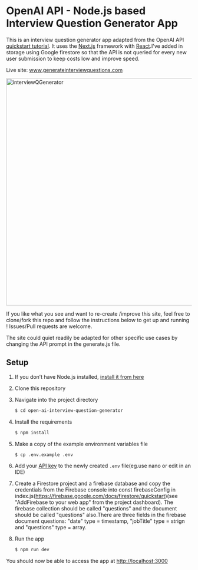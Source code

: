 # OpenAI API - Node.js based Interview Question Generator App

This is an interview question generator app adapted from the OpenAI API [quickstart tutorial](https://beta.openai.com/docs/quickstart). It uses the [Next.js](https://nextjs.org/) framework with [React](https://reactjs.org/).I've added in storage using Google firestore so that the API is not queried for every new user submission to keep costs low and improve speed.

Live site: www.generateinterviewquestions.com

<img width="616" alt="interviewQGenerator" src="https://user-images.githubusercontent.com/90865869/226148907-69374f14-a99c-480e-a137-697bceb14d0b.png">

If you like what you see and want to re-create /improve this site, feel free to clone/fork this repo and follow the instructions below to get up and running ! Issues/Pull requests are welcome.

The site could quiet readily be adapted for other specific use cases by changing the API prompt in the generate.js file.

## Setup

1. If you don’t have Node.js installed, [install it from here](https://nodejs.org/en/)

2. Clone this repository

3. Navigate into the project directory

   ```bash
   $ cd open-ai-interview-question-generator
   ```

4. Install the requirements

   ```bash
   $ npm install
   ```

5. Make a copy of the example environment variables file

   ```bash
   $ cp .env.example .env
   ```

6. Add your [API key](https://beta.openai.com/account/api-keys) to the newly created `.env` file(eg.use nano or edit in an IDE)

7. Create a Firestore project and a firebase database and copy the credentials from the Firebase console into const firebaseConfig in index.js(https://firebase.google.com/docs/firestore/quickstart)(see "AddFirebase to your web app" from the project dashboard). The firebase collection should be called "questions" and the document should be called "questions" also.There are three fields in the firebase document questions: "date" type = timestamp, "jobTitle" type = strign and "questions" type = array.

8. Run the app

   ```bash
   $ npm run dev
   ```

You should now be able to access the app at [http://localhost:3000](http://localhost:3000)
